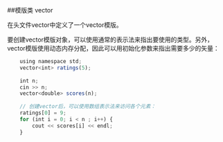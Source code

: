##模版类 vector

在头文件vector中定义了一个vector模版。

要创建vector模版对象，可以使用通常的<type>表示法来指出要使用的类型。另外，vector模版使用动态内存分配，因此可以用初始化参数来指出需要多少的矢量：


```javascript
    using namespace std;
    vector<int> ratings(5);
    
    int n;
    cin >> n;
    vector<double> scores(n);
    
    // 创建vector后，可以使用数组表示法来访问各个元素：
    ratings[0] = 9;
    for (int i = 0; i < n ; i++) {
        cout << scores[i] << endl;
    }
```